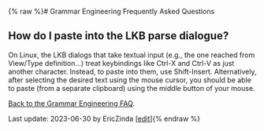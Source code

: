 {% raw %}# Grammar Engineering Frequently Asked Questions

## How do I paste into the LKB parse dialogue?

On Linux, the LKB dialogs that take textual input (e.g., the one reached
from View/Type definition...) treat keybindings like Ctrl-X and Ctrl-V
as just another character. Instead, to paste into them, use
Shift-Insert. Alternatively, after selecting the desired text using the
mouse cursor, you should be able to paste (from a separate clipboard)
using the middle button of your mouse.

[Back to the Grammar Engineering FAQ](https://delph-in.github.io/docs/matrix/GrammarEngineeringFAQ).

Last update: 2023-06-30 by EricZinda [[edit](https://github.com/delph-in/docs/wiki/GeFaqPasteShortcut/_edit)]{% endraw %}